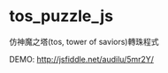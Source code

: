tos_puzzle_js
=============

仿神魔之塔(tos, tower of saviors)轉珠程式

DEMO: http://jsfiddle.net/audilu/5mr2Y/
